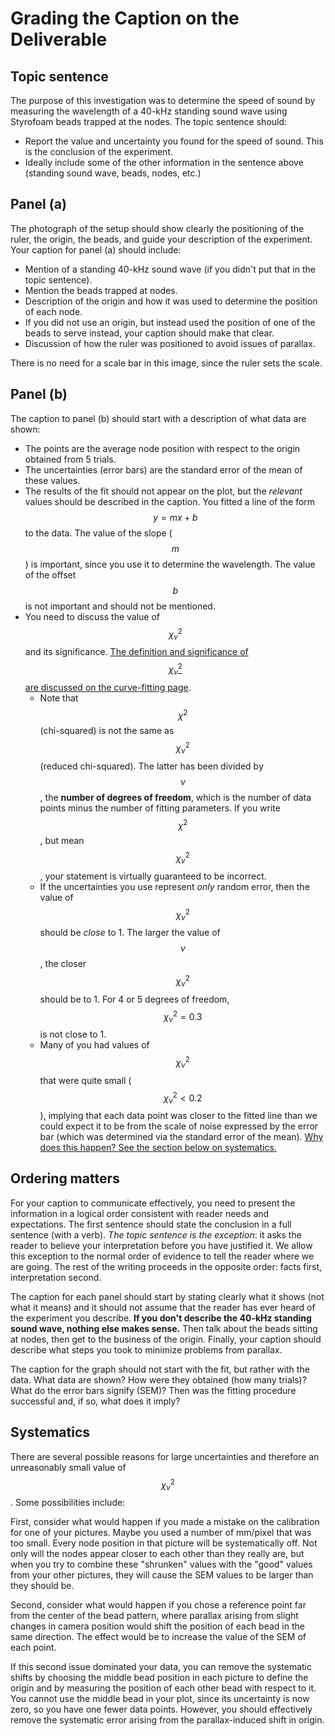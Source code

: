 # Grading the Caption on the Deliverable

## Topic sentence

The purpose of this investigation was to determine the speed of sound by measuring the wavelength of a 40-kHz standing sound wave using Styrofoam beads trapped at the nodes. The topic sentence should:

+ Report the value and uncertainty you found for the speed of sound. This is the conclusion of the experiment.
+ Ideally include some of the other information in the sentence above (standing sound wave, beads, nodes, etc.)

## Panel (a)

The photograph of the setup should show clearly the positioning of the ruler, the origin, the beads, and guide your description of the experiment. Your caption for panel (a) should include:

+ Mention of a standing 40-kHz sound wave (if you didn't put that in the topic sentence).
+ Mention the beads trapped at nodes.
+ Description of the origin and how it was used to determine the position of each node.
+ If you did not use an origin, but instead used the position of one of the beads to serve instead, your caption should make that clear.
+ Discussion of how the ruler was positioned to avoid issues of parallax.

There is no need for a scale bar in this image, since the ruler sets the scale.

## Panel (b)

The caption to panel (b) should start with a description of what data are shown:

+ The points are the average node position with respect to the origin obtained from 5 trials.
+ The uncertainties (error bars) are the standard error of the mean of these values.
+ The results of the fit should not appear on the plot, but the *relevant* values should be described in the caption. You fitted a line of the form $$y = mx+b$$ to the data. The value of the slope ($$m$$) is important, since you use it to determine the wavelength. The value of the offset $$b$$ is not important and should not be mentioned.
+ You need to discuss the value of $$ \chi_\nu^2 $$ and its significance. [The definition and significance of $$\chi_\nu^2$$ are discussed on the curve-fitting page](curve-fitting#using-reduced-chi-squared-chinu2-to-determine-how-good-your-fit-is).
   - Note that $$\chi^2$$ (chi-squared) is not the same as $$\chi_\nu^2$$ (reduced chi-squared). The latter has been divided by $$\nu$$, the **number of degrees of freedom**, which is the number of data points minus the number of fitting parameters. If you write $$\chi^2$$, but mean $$\chi_\nu^2$$, your statement is virtually guaranteed to be incorrect.
   - If the uncertainties you use represent _only_ random error, then the value of $$\chi_\nu^2$$ should be _close_ to 1. The larger the value of $$\nu$$, the closer $$\chi_\nu^2$$ should be to 1. For 4 or 5 degrees of freedom, $$\chi_\nu^2 = 0.3$$ is not close to 1.
   - Many of you had values of $$\chi_\nu^2$$ that were quite small ($$\chi_\nu^2 < 0.2$$), implying that each data point was closer to the fitted line than we could expect it to be from the scale of noise expressed by the error bar (which was determined via the standard error of the mean). [Why does this happen? See the section below on systematics.](#systematics)

## Ordering matters

For your caption to communicate effectively, you need to present the information in a logical order consistent with reader needs and expectations. The first sentence should state the conclusion in a full sentence (with a verb). _The topic sentence is the exception_: it asks the reader to believe your interpretation before you have justified it. We allow this exception to the normal order of evidence to tell the reader where we are going. The rest of the writing proceeds in the opposite order: facts first, interpretation second.

The caption for each panel should start by stating clearly what it shows (not what it means) and it should not assume that the reader has ever heard of the experiment you describe. **If you don't describe the 40-kHz standing sound wave, nothing else makes sense.** Then talk about the beads sitting at nodes, then get to the business of the origin. Finally, your caption should describe what steps you took to minimize problems from parallax.

The caption for the graph should not start with the fit, but rather with the data. What data are shown? How were they obtained (how many trials)? What do the error bars signify (SEM)? Then was the fitting procedure successful and, if so, what does it imply?

## Systematics

There are several possible reasons for large uncertainties and therefore an unreasonably small value of $$\chi_\nu^2$$. Some possibilities include:

First, consider what would happen if you made a mistake on the calibration for one of your pictures. Maybe you used a number of mm/pixel that was too small. Every node position in that picture will be systematically off. Not only will the nodes appear closer to each other than they really are, but when you try to combine these "shrunken" values with the "good" values from your other pictures, they will cause the SEM values to be larger than they should be.

Second, consider what would happen if you chose a reference point far from the center of the bead pattern, where parallax arising from slight changes in camera position would shift the position of each bead in the same direction. The effect would be to increase the value of the SEM of each point.

If this second issue dominated your data, you can remove the systematic shifts by choosing the middle bead position in each picture to define the origin and by measuring the position of each other bead with respect to it. You cannot use the middle bead in your plot, since its uncertainty is now zero, so you have one fewer data points. However, you should effectively remove the systematic error arising from the parallax-induced shift in origin.
